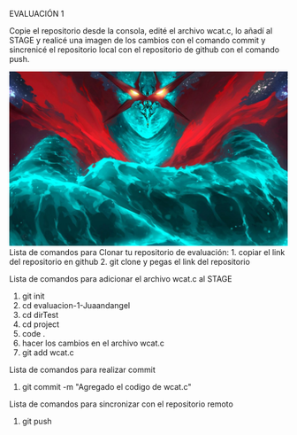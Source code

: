 EVALUACIÓN 1
<p>Copie el repositorio desde la consola, edité el archivo wcat.c, lo añadí al STAGE y 
realicé una imagen de los cambios con el comando commit y sincrenicé el repositorio local
con el repositorio de github con el comando push.</p>
<img src="Tengen-Toppa-Gurren-Lagann-6.jpg">
<a href="https://www.instagram.com/anny_stars/?hl=es"> </a>
Lista de comandos para Clonar tu repositorio de evaluación:
1. copiar el link del repositorio en github
2. git clone y pegas el link del repositorio

Lista de comandos para adicionar el archivo wcat.c al STAGE
1. git init
2. cd evaluacion-1-Juaandangel
3. cd dirTest
4. cd project
5. code .
6. hacer los cambios en el archivo wcat.c
7. git add wcat.c

Lista de comandos para realizar commit
1. git commit -m "Agregado el codigo de wcat.c"

Lista de comandos para sincronizar con el repositorio remoto
1. git push

